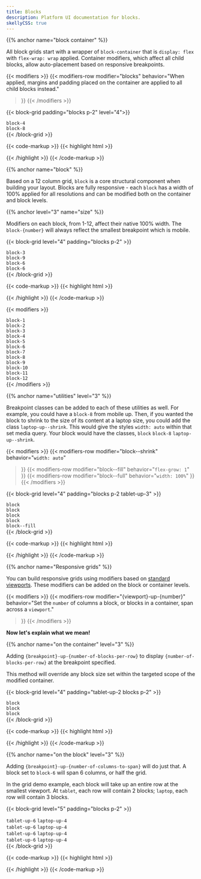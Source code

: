 ```yaml
---
title: Blocks
description: Platform UI documentation for blocks.
skellyCSS: true
---
```


{{% anchor name="block container" %}}

All block grids start with a wrapper of `block-container` that is `display: flex` with `flex-wrap: wrap` applied. Container modifiers, which affect all child blocks, allow auto-placement based on responsive breakpoints.

{{< modifiers >}}
{{< modifiers-row 
  modifier="blocks"
  behavior="When applied, margins and padding placed on the container are applied to all child blocks instead." 
>}}
{{< /modifiers >}}

{{< block-grid padding="blocks p-2" level="4">}}
  <div class="block block-4">
    <div class="card">
      <code>block-4</code>  
    </div>
  </div>
  <div class="block block-8">
    <div class="card">
      <code>block-8</code>
    </div>
  </div>
{{< /block-grid >}}

{{< code-markup >}}
{{< highlight html >}}
<div class="block-container blocks p-2">
  <div class="block block-4"></div>
  <div class="block block-8"></div>
</div>
{{< /highlight >}}
{{< /code-markup >}}

{{% anchor name="block" %}}

Based on a 12 column grid, `block` is a core structural component when building your layout. Blocks are fully responsive - each `block` has a width of 100% applied for all resolutions and can be modified both on the container and block levels.

{{% anchor level="3" name="size" %}}

Modifiers on each block, from 1-12, affect their native 100% width. The `block-{number}` will always reflect the smallest breakpoint which is mobile.

{{< block-grid level="4" padding="blocks p-2" >}}
  <div class="block block-3">
    <div class="card">
      <code>block-3</code>
    </div>
  </div>
  <div class="block block-9">
    <div class="card">
      <code>block-9</code>
    </div>
  </div>
  <div class="block block-6">
    <div class="card">
      <code>block-6</code>
    </div>
  </div>
  <div class="block block-6">
    <div class="card">
      <code>block-6</code>
    </div>
  </div>
{{< /block-grid >}}

{{< code-markup >}}
{{< highlight html >}}
<div class="block-container blocks p-2">
  <div class="block block-3"></div>
  <div class="block block-9"></div>
  <div class="block block-6"></div>
  <div class="block block-6"></div>
</div>
{{< /highlight >}}
{{< /code-markup >}}


{{< modifiers >}}
<!-- Do not use modifiers-row here to utilize the divs -->
<tr>
  <td data-label="Modifier"><code>block-1</code></td>
  <td data-label="Behavior"><div class="block-container w-100"><div class="block block-1"><div class="card background--lighter"></div></div></div></td>
</tr>
<tr>
  <td data-label="Modifier"><code>block-2</code></td>
  <td data-label="Behavior"><div class="block-container w-100"><div class="block block-2"><div class="card background--lighter"></div></div></div></td>
</tr>
<tr>
  <td data-label="Modifier"><code>block-3</code></td>
  <td data-label="Behavior"><div class="block-container w-100"><div class="block block-3"><div class="card background--lighter"></div></div></div></td>
</tr>
<tr>
  <td data-label="Modifier"><code>block-4</code></td>
  <td data-label="Behavior"><div class="block-container w-100"><div class="block block-4"><div class="card background--lighter"></div></div></div></td>
</tr>
<tr>
  <td data-label="Modifier"><code>block-5</code></td>
  <td data-label="Behavior"><div class="block-container w-100"><div class="block block-5"><div class="card background--lighter"></div></div></div></td>
</tr>
<tr>
  <td data-label="Modifier"><code>block-6</code></td>
  <td data-label="Behavior"><div class="block-container w-100"><div class="block block-6"><div class="card background--lighter"></div></div></div></td>
</tr>
<tr>
  <td data-label="Modifier"><code>block-7</code></td>
  <td data-label="Behavior"><div class="block-container w-100"><div class="block block-7"><div class="card background--lighter"></div></div></div></td>
</tr>
<tr>
  <td data-label="Modifier"><code>block-8</code></td>
  <td data-label="Behavior"><div class="block-container w-100"><div class="block block-8"><div class="card background--lighter"></div></div></div></td>
</tr>
<tr>
  <td data-label="Modifier"><code>block-9</code></td>
  <td data-label="Behavior"><div class="block-container w-100"><div class="block block-9"><div class="card background--lighter"></div></div></div></td>
</tr>
<tr>
  <td data-label="Modifier"><code>block-10</code></td>
  <td data-label="Behavior"><div class="block-container w-100"><div class="block block-10"><div class="card background--lighter"></div></div></div></td>
</tr>
<tr>
  <td data-label="Modifier"><code>block-11</code></td>
  <td data-label="Behavior"><div class="block-container w-100"><div class="block block-11"><div class="card background--lighter"></div></div></div></td>
</tr>
<tr>
  <td data-label="Modifier"><code>block-12</code></td>
  <td data-label="Behavior"><div class="block-container w-100"><div class="block block-12"><div class="card background--lighter"></div></div></div></td>
</tr>
{{< /modifiers >}}


{{% anchor name="utilities" level="3" %}}

Breakpoint classes can be added to each of these utilities as well. For example, you could have a `block-8` from mobile up. Then, if you wanted the block to shrink to the size of its content at a laptop size, you could add the class `laptop-up--shrink`. This would give the styles `width: auto` within that set media query. Your block would have the classes, `block` `block-8` `laptop-up--shrink`.


{{< modifiers >}}
{{< modifiers-row 
  modifier="block--shrink"
  behavior="`width: auto`" 
>}}
{{< modifiers-row 
  modifier="block--fill"
  behavior="`flex-grow: 1`" 
>}}
{{< modifiers-row 
  modifier="block--full"
  behavior="`width: 100%`" 
>}}
{{< /modifiers >}}

{{< block-grid level="4" padding="blocks p-2 tablet-up-3" >}}
  <div class="block">
    <div class="card">
      <code>block</code>
    </div>
  </div>
  <div class="block">
    <div class="card">
      <code>block</code>
    </div>
  </div>
  <div class="block">
    <div class="card">
      <code>block</code>
    </div>
  </div>
  <div class="block">
    <div class="card">
      <code>block</code>
    </div>
  </div>
  <div class="block block--fill">
    <div class="card">
      <code>block--fill</code>
    </div>
  </div>
{{< /block-grid >}}

{{< code-markup >}}
{{< highlight html >}}
<div class="block-container blocks p-3 tablet-up-2 laptop-up-3 desktop-up-4">
  <div class="block"></div>
  <div class="block"></div>
  <div class="block"></div>
  <div class="block"></div>
  <div class="block block--fill"></div>
</div>
{{< /highlight >}}
{{< /code-markup >}}

{{% anchor name="Responsive grids" %}}

You can build responsive grids using modifiers based on [standard viewports](/docs/concepts/breakpoints/). These modifiers can be added on the block or container levels.

{{< modifiers >}}
{{< modifiers-row 
  modifier="{viewport}-up-{number}"
  behavior="Set the `number` of columns a block, or blocks in a container, span across a `viewport`." 
>}}
{{< /modifiers >}}

**Now let's explain what we mean!**

{{% anchor name="on the container" level="3" %}}

Adding `{breakpoint}-up-{number-of-blocks-per-row}` to display `{number-of-blocks-per-row}` at the breakpoint specified.

This method will override any block size set within the targeted scope of the modified container.

{{< block-grid level="4" padding="tablet-up-2 blocks p-2" >}}
<div class="block">
  <div class="card">
    <code>block</code>
  </div>
</div>
<div class="block">
  <div class="card">
    <code>block</code>
  </div>
</div>
<div class="block">
  <div class="card">
    <code>block</code>
  </div>
</div>
{{< /block-grid >}}

{{< code-markup >}}
{{< highlight html >}}
<div class="block-container tablet-up-2">
  <div class="block"></div>
  <div class="block"></div>
  <div class="block"></div>
</div>
{{< /highlight >}}
{{< /code-markup >}}

{{% anchor name="on the block" level="3" %}}

Adding `{breakpoint}-up-{number-of-columns-to-span}` will do just that. A block set to `block-6` will span 6 columns, or half the grid. 

In the grid demo example, each block will take up an entire row at the smallest viewport. At `tablet`, each row will contain 2 blocks; `laptop`, each row will contain 3 blocks.

{{< block-grid level="5" padding="blocks p-2" >}}
  <div class="block tablet-up-6 laptop-up-4">
    <div class="card">
      <code>tablet-up-6</code>
      <code>laptop-up-4</code>
    </div>
  </div>
  <div class="block tablet-up-6 laptop-up-4">
    <div class="card">
      <code>tablet-up-6</code>
      <code>laptop-up-4</code>
    </div>
  </div>
  <div class="block tablet-up-6 laptop-up-4">
    <div class="card">
      <code>tablet-up-6</code>
      <code>laptop-up-4</code>
    </div>
  </div>
  <div class="block tablet-up-6 laptop-up-4">
    <div class="card">
      <code>tablet-up-6</code>
      <code>laptop-up-4</code>
    </div>
  </div>
{{< /block-grid >}}

{{< code-markup >}}
{{< highlight html >}}
<div class="block-container">
  <div class="block tablet-up-6 laptop-up-4"></div>
  <div class="block tablet-up-6 laptop-up-4"></div>
  <div class="block tablet-up-6 laptop-up-4"></div>
  <div class="block tablet-up-6 laptop-up-4"></div>
</div>
{{< /highlight >}}
{{< /code-markup >}}

